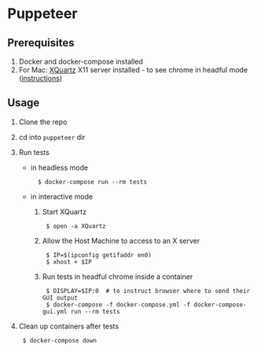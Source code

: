 # Puppeteer

## Prerequisites

1. Docker and docker-compose installed
1. For Mac: [XQuartz](https://www.xquartz.org/) X11 server installed - to see chrome in headful mode ([instructions](https://sourabhbajaj.com/blog/2017/02/07/gui-applications-docker-mac/))

## Usage

1. Clone the repo

1. cd into `puppeteer` dir

1. Run tests

    * in headless mode

            $ docker-compose run --rm tests

    * in interactive mode

        1. Start XQuartz

                $ open -a XQuartz

        1. Allow the Host Machine to access to an X server

                $ IP=$(ipconfig getifaddr en0)
                $ xhost + $IP


        1. Run tests in headful chrome inside a container

                $ DISPLAY=$IP:0  # to instruct browser where to send their GUI output
                $ docker-compose -f docker-compose.yml -f docker-compose-gui.yml run --rm tests

1. Clean up containers after tests

        $ docker-compose down
